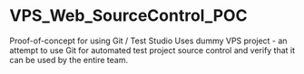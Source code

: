 # VPS_Web_SourceControl_POC
Proof-of-concept for using Git / Test Studio
Uses dummy VPS project  - an attempt to use Git for automated test project source control and verify that it can be used by the entire team.
